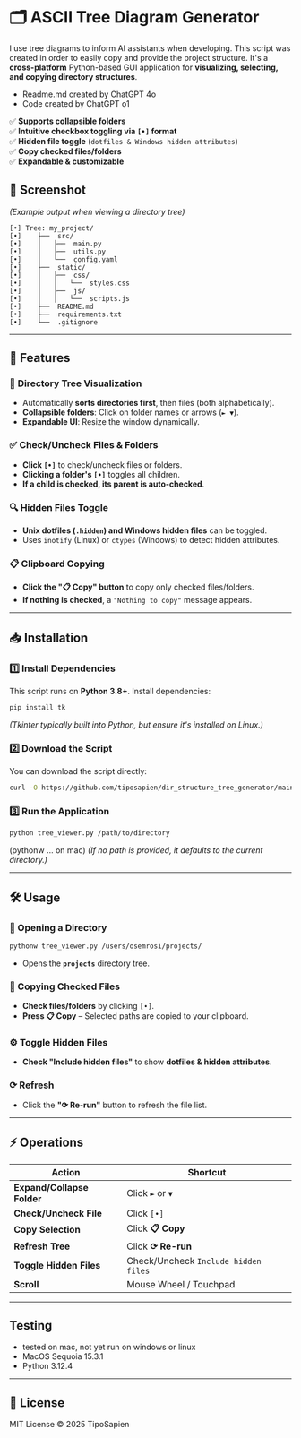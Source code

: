 # 🗂️ ASCII Tree Diagram Generator

I use tree diagrams to inform AI assistants when developing. This script was created in order to easily copy and provide the project structure. It's a **cross-platform** Python-based GUI application for **visualizing, selecting, and copying directory structures**.

 - Readme.md created by ChatGPT 4o  
 - Code created by ChatGPT o1  

✅ **Supports collapsible folders**  
✅ **Intuitive checkbox toggling via `[•]` format**  
✅ **Hidden file toggle** (`dotfiles & Windows hidden attributes`)  
✅ **Copy checked files/folders**  
✅ **Expandable & customizable**

## 📸 Screenshot
*(Example output when viewing a directory tree)*  

```
[•] Tree: my_project/
[•]    ├──  src/
[•]    │   ├──  main.py
[•]    │   ├──  utils.py
[•]    │   └──  config.yaml
[•]    ├──  static/
[•]    │   ├──  css/
[•]    │   │   └──  styles.css
[•]    │   ├──  js/
[•]    │   │   └──  scripts.js
[•]    ├──  README.md
[•]    ├──  requirements.txt
[•]    └──  .gitignore
```

---

## 🚀 Features

### 🌳 **Directory Tree Visualization**
- Automatically **sorts directories first**, then files (both alphabetically).
- **Collapsible folders**: Click on folder names or arrows (`► ▼`).
- **Expandable UI**: Resize the window dynamically.

### ✅ **Check/Uncheck Files & Folders**
- **Click `[•]`** to check/uncheck files or folders.
- **Clicking a folder's `[•]`** toggles all children.
- **If a child is checked, its parent is auto-checked**.

### 🔍 **Hidden Files Toggle**
- **Unix dotfiles (`.hidden`) and Windows hidden files** can be toggled.
- Uses `inotify` (Linux) or `ctypes` (Windows) to detect hidden attributes.

### 📋 **Clipboard Copying**
- **Click the "📋 Copy" button** to copy only checked files/folders.
- **If nothing is checked**, a `"Nothing to copy"` message appears.

---

## 📥 Installation

### **1️⃣ Install Dependencies**
This script runs on **Python 3.8+**. Install dependencies:

```sh
pip install tk
```

*(Tkinter typically built into Python, but ensure it's installed on Linux.)*

### **2️⃣ Download the Script**
You can download the script directly:

```sh
curl -O https://github.com/tiposapien/dir_structure_tree_generator/main/dir_treer.py
```

### **3️⃣ Run the Application**
```sh
python tree_viewer.py /path/to/directory 
```
(pythonw ... on mac)
*(If no path is provided, it defaults to the current directory.)*

---

## 🛠️ Usage

### **📂 Opening a Directory**
```sh
pythonw tree_viewer.py /users/osemrosi/projects/
```
- Opens the **`projects`** directory tree.

### **📜 Copying Checked Files**
- **Check files/folders** by clicking `[•]`.
- **Press 📋 Copy** – Selected paths are copied to your clipboard.

### **⚙️ Toggle Hidden Files**
- **Check "Include hidden files"** to show **dotfiles & hidden attributes**.

### **⟳ Refresh**
- Click the **"⟳ Re-run"** button to refresh the file list.

---

## ⚡ Operations

| Action                    | Shortcut                      |
|---------------------------|------------------------------|
| **Expand/Collapse Folder** | Click `►` or `▼` |
| **Check/Uncheck File** | Click `[•]` |
| **Copy Selection** | Click **📋 Copy** |
| **Refresh Tree** | Click **⟳ Re-run** |
| **Toggle Hidden Files** | Check/Uncheck `Include hidden files` |
| **Scroll** | Mouse Wheel / Touchpad |

---

## Testing
- tested on mac, not yet run on windows or linux
- MacOS Sequoia 15.3.1
- Python 3.12.4 

---

## 📝 License
MIT License © 2025 TipoSapien


